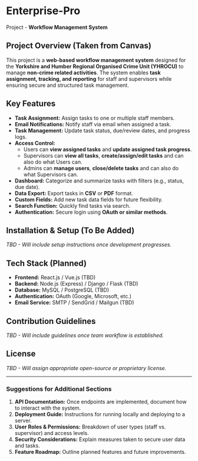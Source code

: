 # Enterprise-Pro
Project - **Workflow Management System**

## Project Overview (Taken from Canvas)
This project is a **web-based workflow management system** designed for the **Yorkshire and Humber Regional Organised Crime Unit (YHROCU)** to manage **non-crime related activities**. The system enables **task assignment, tracking, and reporting** for staff and supervisors while ensuring secure and structured task management.

## Key Features
- **Task Assignment:** Assign tasks to one or multiple staff members.
- **Email Notifications:** Notify staff via email when assigned a task.
- **Task Management:** Update task status, due/review dates, and progress logs.
- **Access Control:**
  - Users can **view assigned tasks** and **update assigned task progress**.
  - Supervisors can **view all tasks**, **create/assign/edit tasks** and can also do what Users can.
  - Admins can **manage users**, **close/delete tasks** and can also do what Supervisors can.
- **Dashboard:** Categorize and summarize tasks with filters (e.g., status, due date).
- **Data Export:** Export tasks in **CSV** or **PDF** format.
- **Custom Fields:** Add new task data fields for future flexibility.
- **Search Function:** Quickly find tasks via search.
- **Authentication:** Secure login using **OAuth or similar methods**.

## Installation & Setup (To Be Added)
_TBD - Will include setup instructions once development progresses._

## Tech Stack (Planned)
- **Frontend:** React.js / Vue.js (TBD)
- **Backend:** Node.js (Express) / Django / Flask (TBD)
- **Database:** MySQL / PostgreSQL (TBD)
- **Authentication:** OAuth (Google, Microsoft, etc.)
- **Email Service:** SMTP / SendGrid / Mailgun (TBD)

## Contribution Guidelines
_TBD - Will include guidelines once team workflow is established._

## License
_TBD - Will assign appropriate open-source or proprietary license._

---

### Suggestions for Additional Sections
1. **API Documentation:** Once endpoints are implemented, document how to interact with the system.
2. **Deployment Guide:** Instructions for running locally and deploying to a server.
3. **User Roles & Permissions:** Breakdown of user types (staff vs. supervisor) and access levels.
4. **Security Considerations:** Explain measures taken to secure user data and tasks.
5. **Feature Roadmap:** Outline planned features and future improvements.
